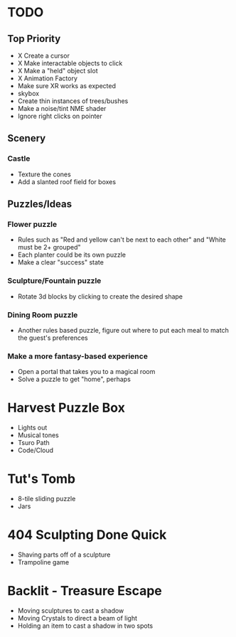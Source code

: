 # TODO
## Top Priority
* X Create a cursor
* X Make interactable objects to click
* X Make a "held" object slot
* X Animation Factory
* Make sure XR works as expected
* skybox
* Create thin instances of trees/bushes
* Make a noise/tint NME shader
* Ignore right clicks on pointer

## Scenery

### Castle
 * Texture the cones
 * Add a slanted roof field for boxes

## Puzzles/Ideas

### Flower puzzle
 * Rules such as "Red and yellow can't be next to each other" and "White must be 2+ grouped"
 * Each planter could be its own puzzle
 * Make a clear "success" state

### Sculpture/Fountain puzzle
 * Rotate 3d blocks by clicking to create the desired shape

### Dining Room puzzle
 * Another rules based puzzle, figure out where to put each meal to match the guest's preferences

### Make a more fantasy-based experience
 * Open a portal that takes you to a magical room
 * Solve a puzzle to get "home", perhaps


# Harvest Puzzle Box
 * Lights out
 * Musical tones
 * Tsuro Path
 * Code/Cloud

# Tut's Tomb
 * 8-tile sliding puzzle
 * Jars

# 404 Sculpting Done Quick
 * Shaving parts off of a sculpture
 * Trampoline game

# Backlit - Treasure Escape
 * Moving sculptures to cast a shadow
 * Moving Crystals to direct a beam of light
 * Holding an item to cast a shadow in two spots

# 